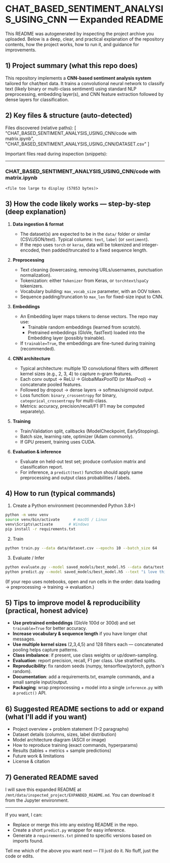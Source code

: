 # CHAT_BASED_SENTIMENT_ANALYSIS_USING_CNN — Expanded README

This README was autogenerated by inspecting the project archive you uploaded. Below is a deep, clear, and practical explanation of the repository contents, how the project works, how to run it, and guidance for improvements.

## 1) Project summary (what this repo does)
This repository implements a **CNN-based sentiment analysis system** tailored for chat/text data. It trains a convolutional neural network to classify text (likely binary or multi-class sentiment) using standard NLP preprocessing, embedding layer(s), and CNN feature extraction followed by dense layers for classification.

## 2) Key files & structure (auto-detected)
Files discovered (relative paths):
[
  "CHAT_BASED_SENTIMENT_ANALYSIS_USING_CNN/code with matrix.ipynb",
  "CHAT_BASED_SENTIMENT_ANALYSIS_USING_CNN/DATASET.csv"
]

Important files read during inspection (snippets):

---
### CHAT_BASED_SENTIMENT_ANALYSIS_USING_CNN/code with matrix.ipynb
```
<file too large to display (57853 bytes)>
```


## 3) How the code likely works — step-by-step (deep explanation)
1. **Data ingestion & format**
   - The dataset(s) are expected to be in the `data/` folder or similar (CSV/JSON/text). Typical columns: `text`, `label` (or `sentiment`).
   - If the repo uses `torch` or `keras`, data will be tokenized and integer-encoded, then padded/truncated to a fixed sequence length.

2. **Preprocessing**
   - Text cleaning (lowercasing, removing URLs/usernames, punctuation normalization).
   - Tokenization: either `Tokenizer` from Keras, or `torchtext`/`spaCy` tokenizers.
   - Vocabulary building: `max_vocab_size` parameter, with an OOV token.
   - Sequence padding/truncation to `max_len` for fixed-size input to CNN.

3. **Embeddings**
   - An Embedding layer maps tokens to dense vectors. The repo may use:
     - Trainable random embeddings (learned from scratch).
     - Pretrained embeddings (GloVe, fastText) loaded into the Embedding layer (possibly trainable).
   - If `trainable=True`, the embeddings are fine-tuned during training (recommended).

4. **CNN architecture**
   - Typical architecture: multiple 1D convolutional filters with different kernel sizes (e.g., 2, 3, 4) to capture n-gram features.
   - Each conv output -> ReLU -> GlobalMaxPool1D (or MaxPool) -> concatenate pooled features.
   - Followed by dropout -> dense layers -> softmax/sigmoid output.
   - Loss function: `binary_crossentropy` for binary, `categorical_crossentropy` for multi-class.
   - Metrics: accuracy, precision/recall/F1 (F1 may be computed separately).

5. **Training**
   - Train/Validation split, callbacks (ModelCheckpoint, EarlyStopping).
   - Batch size, learning rate, optimizer (Adam commonly).
   - If GPU present, training uses CUDA.

6. **Evaluation & inference**
   - Evaluate on held-out test set; produce confusion matrix and classification report.
   - For inference, a `predict(text)` function should apply same preprocessing and output class probabilities / labels.

## 4) How to run (typical commands)
1. Create a Python environment (recommended Python 3.8+)
```bash
python -m venv venv
source venv/bin/activate      # macOS / Linux
venv\Scripts\activate       # Windows
pip install -r requirements.txt
```
2. Train
```bash
python train.py --data data/dataset.csv --epochs 10 --batch_size 64
```
3. Evaluate / Infer
```bash
python evaluate.py --model saved_models/best_model.h5 --data data/test.csv
python predict.py --model saved_models/best_model.h5 --text "i love this product!"
```

(If your repo uses notebooks, open and run cells in the order: data loading → preprocessing → training → evaluation.)

## 5) Tips to improve model & reproducibility (practical, honest advice)
- **Use pretrained embeddings** (GloVe 100d or 300d) and set `trainable=True` for better accuracy.
- **Increase vocabulary & sequence length** if you have longer chat messages.
- **Use multiple kernel sizes** (2,3,4,5) and 128 filters each — concatenated pooling helps capture patterns.
- **Class imbalance**: if present, use class weights or up/down-sampling.
- **Evaluation**: report precision, recall, F1 per class. Use stratified splits.
- **Reproducibility**: fix random seeds (numpy, tensorflow/pytorch, python's random).
- **Documentation**: add a requirements.txt, example commands, and a small sample input/output.
- **Packaging**: wrap preprocessing + model into a single `inference.py` with a `predict()` API.

## 6) Suggested README sections to add or expand (what I'll add if you want)
- Project overview + problem statement (1–2 paragraphs)
- Dataset details (columns, sizes, label distribution)
- Model architecture diagram (ASCII or image)
- How to reproduce training (exact commands, hyperparams)
- Results (tables + metrics + sample predictions)
- Future work & limitations
- License & citation

## 7) Generated README saved
I will save this expanded README at `/mnt/data/inspected_project/EXPANDED_README.md`. You can download it from the Jupyter environment.

---

If you want, I can:
- Replace or merge this into any existing README in the repo.
- Create a short `predict.py` wrapper for easy inference.
- Generate a `requirements.txt` pinned to specific versions based on imports found.

Tell me which of the above you want next — I'll just do it. No fluff, just the code or edits.
